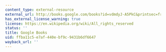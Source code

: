 ```yaml
---
content_type: external-resource
external_url: http://books.google.com/books?id=vdmdyJ-A5PkC&printsec=frontcover
has_external_license_warning: true
license: https://en.wikipedia.org/wiki/All_rights_reserved
status: ''
title: Google Books
uid: ffba11c5-e7af-440e-bf9c-9431b6df6647
wayback_url: ''
---
```

